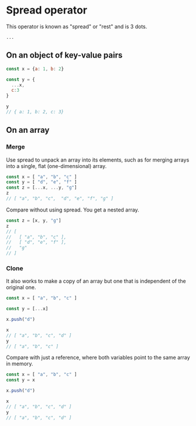 # Spread operator

This operator is known as "spread" or "rest" and is 3 dots.

```
...
```


## On an object of key-value pairs

```javascript
const x = {a: 1, b: 2}

const y = {
  ...x,
  c:3
}

y
// { a: 1, b: 2, c: 3}
```


## On an array

### Merge

Use spread to unpack an array into its elements, such as for merging arrays into a single, flat (one-dimensional) array.

```javascript
const x = [ "a", "b", "c" ]
const y = [ "d", "e", "f" ]
const z = [...x, ...y, "g"]
z
// [ "a", "b", "c",  "d", "e", "f", "g" ]
```

Compare without using spread. You get a nested array.

```javascript
const z = [x, y, "g"]
z
// [
//   [ "a", "b", "c" ],
//   [ "d", "e", "f" ],
//   "g"
// ]
```


### Clone

It also works to make a copy of an array but one that is independent of the original one.

```javascript
const x = [ "a", "b", "c" ]

const y = [...x]

x.push("d")

x
// [ "a", "b", "c", "d" ]
y
// [ "a", "b", "c" ]
```

Compare with just a reference, where both variables point to the same array in memory.

```javascript
const x = [ "a", "b", "c" ]
const y = x

x.push("d")

x
// [ "a", "b", "c", "d" ]
y
// [ "a", "b", "c", "d" ]
```
